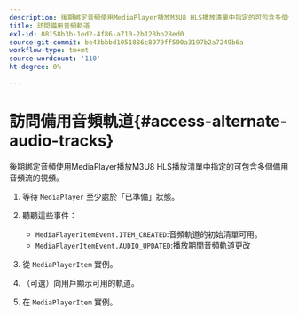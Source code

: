 ```yaml
---
description: 後期綁定音頻使用MediaPlayer播放M3U8 HLS播放清單中指定的可包含多個備用音頻流的視頻。
title: 訪問備用音頻軌道
exl-id: 08158b3b-1ed2-4f86-a710-2b128bb28ed0
source-git-commit: be43bbbd1051886c8979ff590a3197b2a7249b6a
workflow-type: tm+mt
source-wordcount: '110'
ht-degree: 0%

---
```


# 訪問備用音頻軌道{#access-alternate-audio-tracks}

後期綁定音頻使用MediaPlayer播放M3U8 HLS播放清單中指定的可包含多個備用音頻流的視頻。

1. 等待 `MediaPlayer` 至少處於「已準備」狀態。
1. 聽聽這些事件：

   * `MediaPlayerItemEvent.ITEM_CREATED`:音頻軌道的初始清單可用。
   * `MediaPlayerItemEvent.AUDIO_UPDATED`:播放期間音頻軌道更改

1. 從 `MediaPlayerItem` 實例。
1. （可選）向用戶顯示可用的軌道。
1. 在 `MediaPlayerItem` 實例。

